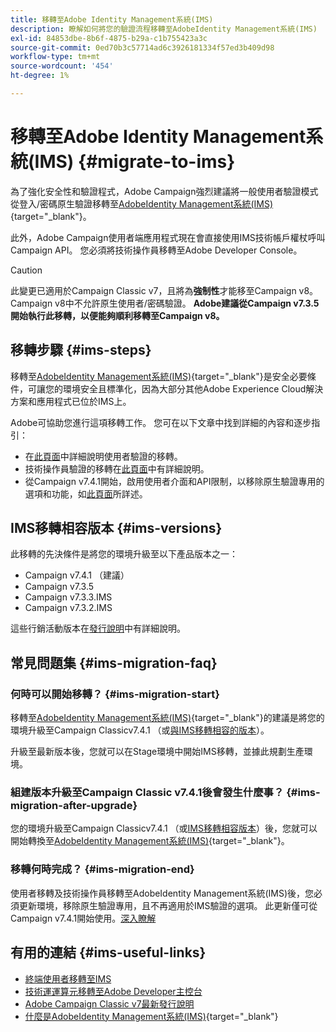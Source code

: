 ```yaml
---
title: 移轉至Adobe Identity Management系統(IMS)
description: 瞭解如何將您的驗證流程移轉至AdobeIdentity Management系統(IMS)
exl-id: 84853dbe-8b6f-4875-b29a-c1b755423a3c
source-git-commit: 0ed70b3c57714ad6c3926181334f57ed3b409d98
workflow-type: tm+mt
source-wordcount: '454'
ht-degree: 1%

---
```


# 移轉至Adobe Identity Management系統(IMS) {#migrate-to-ims}

為了強化安全性和驗證程式，Adobe Campaign強烈建議將一般使用者驗證模式從登入/密碼原生驗證移轉至[AdobeIdentity Management系統(IMS)](https://helpx.adobe.com/tw/enterprise/using/identity.html){target="_blank"}。

此外，Adobe Campaign使用者端應用程式現在會直接使用IMS技術帳戶權杖呼叫Campaign API。 您必須將技術操作員移轉至Adobe Developer Console。

>[!CAUTION]
>
>此變更已適用於Campaign Classic v7，且將為&#x200B;**強制性**&#x200B;才能移至Campaign v8。 Campaign v8中不允許原生使用者/密碼驗證。 **Adobe建議從Campaign v7.3.5開始執行此移轉，以便能夠順利移轉至Campaign v8。**
>

## 移轉步驟 {#ims-steps}

移轉至[AdobeIdentity Management系統(IMS)](https://helpx.adobe.com/tw/enterprise/using/identity.html){target="_blank"}是安全必要條件，可讓您的環境安全且標準化，因為大部分其他Adobe Experience Cloud解決方案和應用程式已位於IMS上。

Adobe可協助您進行這項移轉工作。 您可在以下文章中找到詳細的內容和逐步指引：

* 在[此頁面](migrate-users-to-ims.md)中詳細說明使用者驗證的移轉。
* 技術操作員驗證的移轉在[此頁面](ims-migration.md)中有詳細說明。
* 從Campaign v7.4.1開始，啟用使用者介面和API限制，以移除原生驗證專用的選項和功能，如[此頁面](impact-ims-migration.md)所詳述。


## IMS移轉相容版本 {#ims-versions}

此移轉的先決條件是將您的環境升級至以下產品版本之一：

* Campaign v7.4.1 （建議）
* Campaign v7.3.5
* Campaign v7.3.3.IMS
* Campaign v7.3.2.IMS

這些行銷活動版本在[發行說明](../../rn/using/latest-release.md)中有詳細說明。

## 常見問題集 {#ims-migration-faq}

### 何時可以開始移轉？ {#ims-migration-start}

移轉至[AdobeIdentity Management系統(IMS)](https://helpx.adobe.com/tw/enterprise/using/identity.html){target="_blank"}的建議是將您的環境升級至Campaign Classicv7.4.1 （或[與IMS移轉相容的版本](#ims-versions)）。

升級至最新版本後，您就可以在Stage環境中開始IMS移轉，並據此規劃生產環境。

### 組建版本升級至Campaign Classic v7.4.1後會發生什麼事？ {#ims-migration-after-upgrade}

您的環境升級至Campaign Classicv7.4.1 （或[IMS移轉相容版本](#ims-versions)）後，您就可以開始轉換至[AdobeIdentity Management系統(IMS)](https://helpx.adobe.com/tw/enterprise/using/identity.html){target="_blank"}。

### 移轉何時完成？ {#ims-migration-end}

使用者移轉及技術操作員移轉至AdobeIdentity Management系統(IMS)後，您必須更新環境，移除原生驗證專用，且不再適用於IMS驗證的選項。 此更新僅可從Campaign v7.4.1開始使用。[深入瞭解](impact-ims-migration.md)



## 有用的連結 {#ims-useful-links}

* [終端使用者移轉至IMS](migrate-users-to-ims.md)
* [技術運運算元移轉至Adobe Developer主控台](ims-migration.md)
* [Adobe Campaign Classic v7最新發行說明](../../rn/using/latest-release.md)
* [什麼是AdobeIdentity Management系統(IMS)](https://helpx.adobe.com/tw/enterprise/using/identity.html){target="_blank"}
